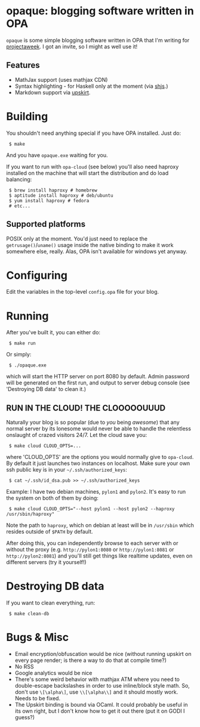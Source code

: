 opaque: blogging software written in OPA
========================================

`opaque` is some simple blogging software written in OPA that I'm
writing for [projectaweek](http://projectaweek.heroku.com/). I got an
invite, so I might as well use it!

Features
--------

 * MathJax support (uses mathjax CDN)
 * Syntax highlighting - for Haskell only at the moment (via [shjs](http://shjs.sf.net).)
 * Markdown support via [upskirt](https://github.com/tanoku/upskirt).

Building
========
You shouldn't need anything special if you have OPA installed. Just do:

     $ make

And you have `opaque.exe` waiting for you.

If you want to run with `opa-cloud` (see below) you'll also need
haproxy installed on the machine that will start the distribution and
do load balancing:

     $ brew install haproxy # homebrew
     $ aptitude install haproxy # deb/ubuntu
     $ yum install haproxy # fedora
     # etc...

Supported platforms
-------------------

POSIX only at the moment. You'd just need to replace the
`getrusage()`/`uname()` usage inside the native binding to make it
work somewhere else, really. Alas, OPA isn't available for windows yet
anyway.

Configuring
===========

Edit the variables in the top-level `config.opa` file for your blog.

Running
=======

After you've built it, you can either do:

     $ make run

Or simply:

     $ ./opaque.exe

which will start the HTTP server on port 8080 by default. Admin
password will be generated on the first run, and output to server
debug console (see 'Destroying DB data' to clean it.)

RUN IN THE CLOUD! THE CLOOOOOUUUD
---------------------------------

Naturally your blog is so popular (due to *you* being *awesome*) that
any normal server by its lonesome would never be able to handle the
relentless onslaught of crazed visitors 24/7. Let the cloud save you:

     $ make cloud CLOUD_OPTS=...

where 'CLOUD_OPTS' are the options you would normally give to
`opa-cloud`. By default it just launches two instances on
localhost. Make sure your own ssh public key is in your
`~/.ssh/authorized_keys`:

     $ cat ~/.ssh/id_dsa.pub >> ~/.ssh/authorized_keys

Example: I have two debian machines, `pylon1` and `pylon2`. It's easy to run the system
on both of them by doing:

     $ make cloud CLOUD_OPTS="--host pylon1 --host pylon2 --haproxy /usr/sbin/haproxy"

Note the path to `haproxy`, which on debian at least will be in
`/usr/sbin` which resides outside of `$PATH` by default.

After doing this, you can independently browse to each server with or
without the proxy (e.g. `http://pylon1:8080` or `http://pylon1:8081`
or `http://pylon2:8081`) and you'll still get things like realtime
updates, even on different servers (try it yourself!)

Destroying DB data
==================

If you want to clean everything, run:

     $ make clean-db

Bugs & Misc
===========

 * Email encryption/obfuscation would be nice (without running upskirt on
   every page render; is there a way to do that at compile time?)
 * No RSS
 * Google analytics would be nice
 * There's some weird behavior with mathjax ATM where you need to
   double-escape backslashes in order to use inline/block style
   math. So, don't use `\[\alpha\]`, use `\\[\alpha\\]` and it should
   mostly work. Needs to be fixed.
 * The Upskirt binding is bound via OCaml. It could probably be useful
   in its own right, but I don't know how to get it out there (put it
   on GODI I guess?)
